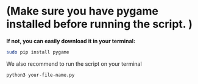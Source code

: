 # (__Make sure you have pygame installed before running the script.__ )


__If not, you can easily download it in your terminal:__

```bash
sudo pip install pygame
```

We also recommend to run the script on your terminal

```bash
python3 your-file-name.py
```

